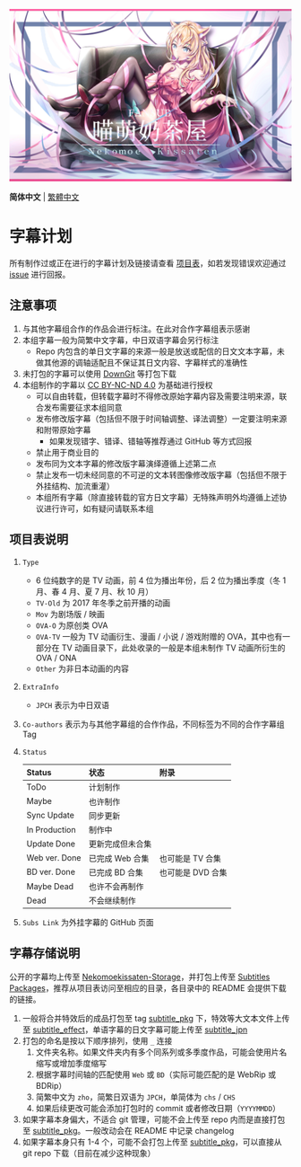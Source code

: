 ![](BANNER.jpg)

<p align="left"> <b>简体中文</b> | <a href="README_zh-tw.md">繁體中文</a> </p>

# 字幕计划

所有制作过或正在进行的字幕计划及链接请查看 [项目表](https://github.com/orgs/Nekomoekissaten-SUB/projects/1)，如若发现错误欢迎通过 [issue](https://github.com/Nekomoekissaten-SUB/Nekomoekissaten-Subs/issues/new/choose) 进行回报。

## 注意事项

1. 与其他字幕组合作的作品会进行标注。在此对合作字幕组表示感谢
2. 本组字幕一般为简繁中文字幕，中日双语字幕会另行标注
	- Repo 内包含的单日文字幕的来源一般是放送或配信的日文文本字幕，未做其他源的调轴适配且不保证其日文内容、字幕样式的准确性
3. 未打包的字幕可以使用 [DownGit](https://downgit.github.io/) 等打包下载
4. 本组制作的字幕以 [CC BY-NC-ND 4.0](https://creativecommons.org/licenses/by-nc-nd/4.0/) 为基础进行授权
	- 可以自由转载，但转载字幕时不得修改原始字幕内容及需要注明来源，联合发布需要征求本组同意
	- 发布修改版字幕（包括但不限于时间轴调整、译法调整）一定要注明来源和附带原始字幕
		- 如果发现错字、错译、错轴等推荐通过 GitHub 等方式回报
	- 禁止用于商业目的
	- 发布同为文本字幕的修改版字幕演绎遵循上述第二点
	- 禁止发布一切未经同意的不可逆的文本转图像修改版字幕（包括但不限于外挂结构、加流重灌）
	- 本组所有字幕（除直接转载的官方日文字幕）无特殊声明外均遵循上述协议进行许可，如有疑问请联系本组

## 项目表说明

1. `Type`
	- 6 位纯数字的是 TV 动画，前 4 位为播出年份，后 2 位为播出季度（冬 1 月、春 4 月、夏 7 月、秋 10 月）
	- `TV-Old` 为 2017 年冬季之前开播的动画
	- `Mov` 为剧场版 / 映画
	- `OVA-O` 为原创类 OVA
	- `OVA-TV` 一般为 TV 动画衍生、漫画 / 小说 / 游戏附赠的 OVA，其中也有一部分在 TV 动画目录下，此处收录的一般是本组未制作 TV 动画所衍生的 OVA / ONA
	- `Other` 为非日本动画的内容
2. `ExtraInfo`
	- `JPCH` 表示为中日双语
3. `Co-authors` 表示为与其他字幕组的合作作品，不同标签为不同的合作字幕组 Tag
4. `Status`

	| Status        | 状态             | 附录              |
	| ------------- | ---------------- | ----------------- |
	| ToDo          | 计划制作         |
	| Maybe         | 也许制作         |
	| Sync Update   | 同步更新         |
	| In Production | 制作中           |
	| Update Done   | 更新完成但未合集 |
	| Web ver. Done | 已完成 Web 合集  | 也可能是 TV 合集  |
	| BD ver. Done  | 已完成 BD 合集   | 也可能是 DVD 合集 |
	| Maybe Dead    | 也许不会再制作   |
	| Dead          | 不会继续制作     |

5. `Subs Link` 为外挂字幕的 GitHub 页面

## 字幕存储说明

公开的字幕均上传至 [Nekomoekissaten-Storage](https://github.com/Nekomoekissaten-SUB/Nekomoekissaten-Storage)，并打包上传至 [Subtitles Packages](https://github.com/Nekomoekissaten-SUB/Nekomoekissaten-Storage/releases/tag/subtitle_pkg)，推荐从项目表访问至相应的目录，各目录中的 README 会提供下载的链接。

1. 一般将合并特效后的成品打包至 tag [subtitle_pkg](https://github.com/Nekomoekissaten-SUB/Nekomoekissaten-Storage/releases/tag/subtitle_pkg) 下，特效等大文本文件上传至 [subtitle_effect](https://github.com/Nekomoekissaten-SUB/Nekomoekissaten-Storage/releases/tag/subtitle_effect)，单语字幕的日文字幕可能上传至 [subtitle_jpn](https://github.com/Nekomoekissaten-SUB/Nekomoekissaten-Storage/releases/tag/subtitle_jpn)
2. 打包的命名是按以下顺序排列，使用 `_` 连接
	1. 文件夹名称。如果文件夹内有多个同系列或多季度作品，可能会使用片名缩写或增加季度缩写
	2. 根据字幕时间轴的匹配使用 `Web` 或 `BD`（实际可能匹配的是 WebRip 或 BDRip）
	3. 简繁中文为 `zho`，简繁日双语为 `JPCH`，单简体为 `chs` / `CHS`
	4. 如果后续更改可能会添加打包时的 commit 或者修改日期（`YYYYMMDD`）
3. 如果字幕本身偏大，不适合 git 管理，可能不会上传至 repo 内而是直接打包至 [subtitle_pkg](https://github.com/Nekomoekissaten-SUB/Nekomoekissaten-Storage/releases/tag/subtitle_pkg)。一般改动会在 README 中记录 changelog
4. 如果字幕本身只有 1-4 个，可能不会打包上传至 [subtitle_pkg](https://github.com/Nekomoekissaten-SUB/Nekomoekissaten-Storage/releases/tag/subtitle_pkg)，可以直接从 git repo 下载（目前在减少这种现象）
